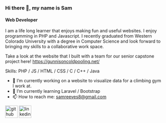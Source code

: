 ### Hi there 👋, my name is Sam
#### Web Developer
I am a life long learner that enjoys making fun and useful websites. I enjoy programming in PHP and Javascript. I recently graduated from Western Colorado University with a degree in Computer Science and look forward to bringing my skills to a collaborative work space.

Take a look at the website that I built with a team for our senior capstone project here!
https://gunnisoncoldpooling.net/

Skills: PHP / JS / HTML / CSS / C / C++ / Java

- 🔭 I’m currently working on a website to visualize data for a climbing gym I work at. 
- 🌱 I’m currently learning Laravel / Bootstrap 
- 📫 How to reach me: samreeves8@gmail.com 


[<img src='https://cdn.jsdelivr.net/npm/simple-icons@3.0.1/icons/github.svg' alt='github' height='40'>](https://github.com/samreeves8)  [<img src='https://cdn.jsdelivr.net/npm/simple-icons@3.0.1/icons/linkedin.svg' alt='linkedin' height='40'>](https://www.linkedin.com/in/samsreeves/)  
